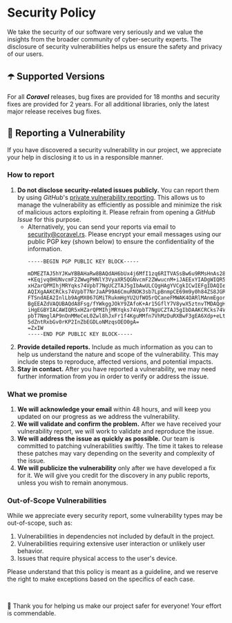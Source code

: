 # Security Policy

We take the security of our software very seriously and we value the insights from the broader community of cyber-security experts. The disclosure of security vulnerabilities helps us ensure the safety and privacy of our users.

## ☂️ Supported Versions

For all **_Coravel_** releases, bug fixes are provided for 18 months and security fixes are provided for 2 years. For all additional libraries, only the latest major release receives bug fixes.

## 📝 Reporting a Vulnerability

If you have discovered a security vulnerability in our project, we appreciate your help in disclosing it to us in a responsible manner.

### How to report

1. **Do not disclose security-related issues publicly.** You can report them by using _GitHub_'s [private vulnerability reporting](https://github.com/coravel-rs/coravel/security/advisories). This allows us to manage the vulnerability as efficiently as possible and minimize the risk of malicious actors exploiting it. Please refrain from opening a _GitHub Issue_ for this purpose.
    - Alternatively, you can send your reports via email to [security@coravel.rs](mailto:security@coravel.rs). Please encrypt your email messages using our public PGP key (shown below) to ensure the confidentiality of the information.
       ```
       -----BEGIN PGP PUBLIC KEY BLOCK-----
       
       mDMEZTAJ5hYJKwYBBAHaRw8BAQdAH6bUx4j6MfI1zq6RITVASsBw6u9RMsHnAs28
       +KEqjvq0HUNvcmF2ZWwgPHNlY3VyaXR5QGNvcmF2ZWwucnM+iJAEExYIADgWIQR5
       xHZarQPMIhjMRYqks74VpbT7NgUCZTAJ5gIbAwULCQgHAgYVCgkICwIEFgIDAQIe
       AQIXgAAKCRCks74VpbT7NrJaAP99A6CmuRNOK3sb7LpBnmpCE69m9y0h84ZS8JGR
       FTSndAEA2InlLb9AgMX067GMiTRukmHgYU2UfWO5rQCaneFMWAK4OARlMAnmEgor
       BgEEAZdVAQUBAQdA8Fsg/fYWkggJOkY9ZAfoK+Ar15GflY7V8ywX5ztnvTMDAQgH
       iHgEGBYIACAWIQR5xHZarQPMIhjMRYqks74VpbT7NgUCZTAJ5gIbDAAKCRCks74V
       pbT7NmglAP9nOnMMeCeL0Zwl8hJxFr1f4KguMMfn7VhMzDuRXBwF3gEA6Xdp+eLt
       5dZntRxbGv0rKP2InZbEGDLoNMzqsOEO0gA=
       =ZxIW
       -----END PGP PUBLIC KEY BLOCK-----
       ```
3. **Provide detailed reports.** Include as much information as you can to help us understand the nature and scope of the vulnerability. This may include steps to reproduce, affected versions, and potential impacts.
4. **Stay in contact.** After you have reported a vulnerability, we may need further information from you in order to verify or address the issue.

### What we promise

1. **We will acknowledge your email** within 48 hours, and will keep you updated on our progress as we address the vulnerability.
2. **We will validate and confirm the problem.** After we have received your vulnerability report, we will work to validate and reproduce the issue.
3. **We will address the issue as quickly as possible.** Our team is committed to patching vulnerabilities swiftly. The time it takes to release these patches may vary depending on the severity and complexity of the issue.
4. **We will publicize the vulnerability** only after we have developed a fix for it. We will give you credit for the discovery in any public reports, unless you wish to remain anonymous.

### Out-of-Scope Vulnerabilities

While we appreciate every security report, some vulnerability types may be out-of-scope, such as:

1. Vulnerabilities in dependencies not included by default in the project.
2. Vulnerabilities requiring extensive user interaction or unlikely user behavior.
3. Issues that require physical access to the user's device.

Please understand that this policy is meant as a guideline, and we reserve the right to make exceptions based on the specifics of each case.

<br>

🫡 Thank you for helping us make our project safer for everyone! Your effort is commendable.
